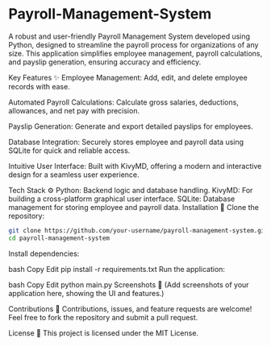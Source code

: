 # Payroll-Management-System
A robust and user-friendly Payroll Management System developed using Python, designed to streamline the payroll process for organizations of any size. This application simplifies employee management, payroll calculations, and payslip generation, ensuring accuracy and efficiency.

Key Features ✨
Employee Management:
Add, edit, and delete employee records with ease.

Automated Payroll Calculations:
Calculate gross salaries, deductions, allowances, and net pay with precision.

Payslip Generation:
Generate and export detailed payslips for employees.

Database Integration:
Securely stores employee and payroll data using SQLite for quick and reliable access.

Intuitive User Interface:
Built with KivyMD, offering a modern and interactive design for a seamless user experience.

Tech Stack ⚙️
Python: Backend logic and database handling.
KivyMD: For building a cross-platform graphical user interface.
SQLite: Database management for storing employee and payroll data.
Installation 🚀
Clone the repository:

```bash
git clone https://github.com/your-username/payroll-management-system.git
cd payroll-management-system
```
Install dependencies:

bash
Copy
Edit
pip install -r requirements.txt
Run the application:

bash
Copy
Edit
python main.py
Screenshots 📸
(Add screenshots of your application here, showing the UI and features.)

Contributions 🤝
Contributions, issues, and feature requests are welcome! Feel free to fork the repository and submit a pull request.

License 📜
This project is licensed under the MIT License.
